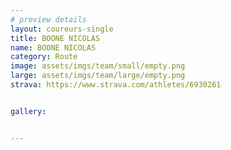```yaml
---
# preview details
layout: coureurs-single
title: BOONE NICOLAS
name: BOONE NICOLAS
category: Route
image: assets/imgs/team/small/empty.png
large: assets/imgs/team/large/empty.png
strava: https://www.strava.com/athletes/6930261


gallery:


---
```

